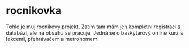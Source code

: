 # rocnikovka
Tohle je muj rocnikovy projekt.
Zatím tam mám jen kompletní registraci s databází, ale na obsahu se pracuje. Jedná se o baskytarový online kurz s lekcemi, přehrávačem a metronomem. 
